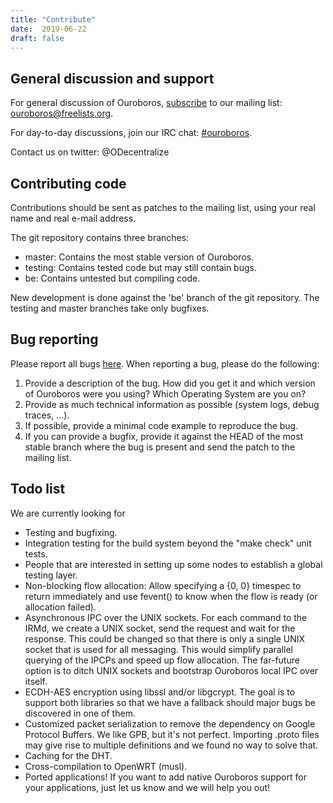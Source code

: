 ```yaml
---
title: "Contribute"
date:  2019-06-22
draft: false
---
```


General discussion and support
------------------------------

For general discussion of Ouroboros,
[subscribe](https://www.freelists.org/list/ouroboros) to our mailing
list: [ouroboros@freelists.org](mailto:ouroboros@freelists.org).

For day-to-day discussions, join our IRC chat:
[\#ouroboros](irc://irc.freenode.net/ouroboros).

Contact us on twitter: @ODecentralize

Contributing code
-----------------

Contributions should be sent as patches to the mailing list, using your
real name and real e-mail address.

The git repository contains three branches:

-   master: Contains the most stable version of Ouroboros.
-   testing: Contains tested code but may still contain bugs.
-   be: Contains untested but compiling code.

New development is done against the 'be' branch of the git repository.
The testing and master branches take only bugfixes.

Bug reporting
-------------

Please report all bugs [here](/bugzilla). When reporting a bug, please
do the following:

1.  Provide a description of the bug. How did you get it and which
    version of Ouroboros were you using? Which Operating System are you
    on?
2.  Provide as much technical information as possible (system logs,
    debug traces, \...).
3.  If possible, provide a minimal code example to reproduce the bug.
4.  If you can provide a bugfix, provide it against the HEAD of the most
    stable branch where the bug is present and send the patch to the
    mailing list.

Todo list
---------

We are currently looking for

-   Testing and bugfixing.
-   Integration testing for the build system beyond the "make check"
    unit tests.
-   People that are interested in setting up some nodes to establish a
    global testing layer.
-   Non-blocking flow allocation: Allow specifying a {0, 0} timespec to
    return immediately and use fevent() to know when the flow is ready
    (or allocation failed).
-   Asynchronous IPC over the UNIX sockets. For each command to the
    IRMd, we create a UNIX socket, send the request and wait for the
    response. This could be changed so that there is only a single UNIX
    socket that is used for all messaging. This would simplify parallel
    querying of the IPCPs and speed up flow allocation. The far-future
    option is to ditch UNIX sockets and bootstrap Ouroboros local IPC
    over itself.
-   ECDH-AES encryption using libssl and/or libgcrypt. The goal is to
    support both libraries so that we have a fallback should major bugs
    be discovered in one of them.
-   Customized packet serialization to remove the dependency on Google
    Protocol Buffers. We like GPB, but it's not perfect. Importing
    .proto files may give rise to multiple definitions and we found no
    way to solve that.
-   Caching for the DHT.
-   Cross-compilation to OpenWRT (musl).
-   Ported applications! If you want to add native Ouroboros support for
    your applications, just let us know and we will help you out!
